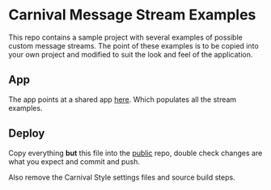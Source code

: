 # Carnival Message Stream Examples
This repo contains a sample project with several examples of possible custom message streams. The point of these examples is to be copied into your own project and modified to suit the look and feel of the application.

## App

The app points at a shared app [here](https://app.carnivalmobile.com/#/apps/55ecfaf4613431794f000010/settings/developer). Which populates all the stream examples.


## Deploy 
Copy everything **but** this file into the [public](https://github.com/carnivalmobile/carnival-stream-examples) repo, double check changes are what you expect and commit and push. 

Also remove the Carnival Style settings files and source  build steps. 

